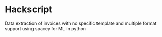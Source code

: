 # Hackscript
Data extraction of invoices with no specific template and multiple format support using spacey for ML in python
